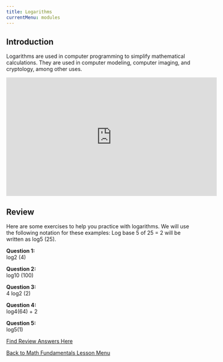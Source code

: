 ```yaml
---
title: Logarithms
currentMenu: modules
---
```


## Introduction  

Logarithms are used in computer programming to simplify mathematical calculations. They are used in computer modeling, computer imaging, and cryptology, among other uses. 

<div class="youtube-wrapper"><iframe width="560" height="315" src="https://www.youtube.com/embed/mQTWzLpCcW0?list=PL238F98B2C6422A95" frameborder="0" allowfullscreen></iframe></div>

## Review  
Here are some exercises to help you practice with logarithms. We will use the following notation for these examples: Log base 5 of 25 = 2 will be written as log5 (25).  

**Question 1:**  
log2 (4)  

**Question 2:**  
log10 (100)  

**Question 3:**  
4 log2 (2)  

**Question 4:**  
log4(64) + 2  

**Question 5:**  
log5(1)  

[Find Review Answers Here](../../ANSWERS.md)  

[Back to Math Fundamentals Lesson Menu](../)